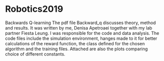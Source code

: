 # Robotics2019
Backwards Q-learning
The pdf file Backward_q discusses theory, method and results. It was written by me, Denisa Apetroaei together with my lab partner Fiesta Leung. 
I was responsible for the code and data analysis.
The code files include the simulation environment, hanges made to it for better calculations of the reward function, the class defined for the
chosen algorithm and the training files.
Attached are also the plots comparing choice of different constants.
